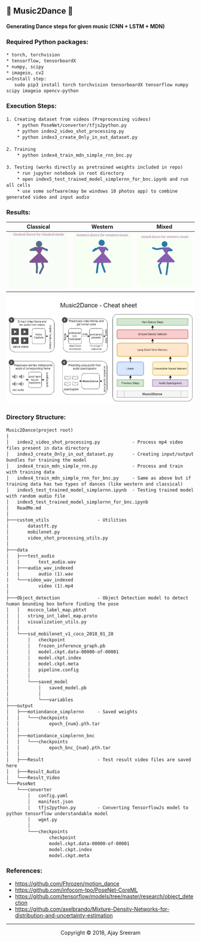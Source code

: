 ## :dancers: Music2Dance :dancer:
#### Generating Dance steps for given music (CNN + LSTM + MDN)

### Required Python packages:

    * torch, torchvision
    * tensorflow, tensorboardX
    * numpy, scipy
    * imageio, cv2
    =>Install step:
	   sudo pip3 install torch torchvision tensorboardX tensorflow numpy scipy imageio opencv-python

### Execution Steps:

    1. Creating dataset from videos (Preprocessing videos)
        * python PoseNet/converter/tfjs2python.py
        * python index2_video_shot_processing.py
        * python index3_create_Only_in_out_dataset.py

    2. Training
        * python index4_train_mdn_simple_rnn_bnc.py

    3. Testing (works directly as pretrained weights included in repo)
        * run jupyter notebook in root directory
        * open index5_test_trained_model_simplernn_for_bnc.ipynb and run all cells
        * use some software(may be windows 10 photos app) to combine generated video and input audio

### Results:

| Classical | Western | Mixed |
|:---:|:---:|:---:|
|[![Music2Dance Classical](images/classical.gif)](https://www.youtube.com/watch?v=Db79bIJvxdw) | [![Music2Dance Western](images/western.gif)](https://www.youtube.com/watch?v=qbWkt3RPPOw) | [![Music2Dance Mixed](images/mixed.gif)](https://www.youtube.com/watch?v=FqOioNX1FAI)

![Music2Dance Cheat Sheet](images/Music2Dance_cheatsheet.jpg?raw=true "Music2Dance Cheat Sheet")

### Directory Structure:
```
Music2Dance(project root)
|
│   index2_video_shot_processing.py            - Process mp4 video files present in data directory
│   index3_create_Only_in_out_dataset.py       - Creating input/output bundles for training the model
│   index4_train_mdn_simple_rnn.py             - Process and train with training data
│   index4_train_mdn_simple_rnn_for_bnc.py     - Same as above but if training data has two types of dances (like western and classical)
│   index5_test_trained_model_simplernn.ipynb  - Testing trained model with random audio file
│   index5_test_trained_model_simplernn_for_bnc.ipynb
│   ReadMe.md
│
├───custom_utils                  - Utilities
│       datastft.py
│       mobilenet.py
│       video_shot_processing_utils.py
│
├───data
│   ├───test_audio
│   |       test_audio.wav
|   ├───audio_wav_indexed
|   |       audio (1).wav
|   └───video_wav_indexed
|           video (1).mp4
│
├───Object_detection              - Object Detection model to detect human bounding box before finding the pose 
│   │   mscoco_label_map.pbtxt
│   │   string_int_label_map.proto
│   │   visualization_utils.py
│   │
│   └───ssd_mobilenet_v1_coco_2018_01_28
│       │   checkpoint
│       │   frozen_inference_graph.pb
│       │   model.ckpt.data-00000-of-00001
│       │   model.ckpt.index
│       │   model.ckpt.meta
│       │   pipeline.config
│       │
│       └───saved_model
│           │   saved_model.pb
│           │
│           └───variables
├───output
│   ├───motiondance_simplernn     - Saved weights
│   │   └───checkpoints
│   │           epoch_{num}.pth.tar
│   │
│   ├───motiondance_simplernn_bnc
│   │   └───checkpoints
│   │           epoch_bnc_{num}.pth.tar
│   │
│   ├───Result                    - Test result video files are saved here
│   ├───Result_Audio
│   └───Result_Video
└───PoseNet
    └───converter
        │   config.yaml
        │   manifest.json
        │   tfjs2python.py        - Converting TensorflowJs model to python tensorflow understandable model
        │   wget.py
        │
        └───checkpoints
                checkpoint
                model.ckpt.data-00000-of-00001
                model.ckpt.index
                model.ckpt.meta        
```

### References:

* https://github.com/Fhrozen/motion_dance
* https://github.com/infocom-tpo/PoseNet-CoreML
* https://github.com/tensorflow/models/tree/master/research/object_detection
* https://github.com/axelbrando/Mixture-Density-Networks-for-distribution-and-uncertainty-estimation 

---
<p align="center">
  Copyright © 2018, Ajay Sreeram
</p>
